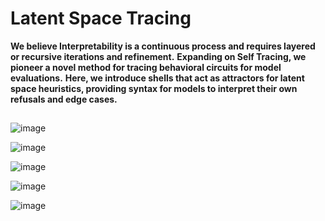 # Latent Space Tracing

**We believe Interpretability is a continuous process and requires layered or recursive iterations and refinement.** **Expanding on Self Tracing, we pioneer a novel method for tracing behavioral circuits for model evaluations.** **Here, we introduce shells that act as attractors for latent space heuristics, providing syntax for models to interpret their own refusals and edge cases.**
##

![image](https://github.com/user-attachments/assets/303ce659-022f-4d0a-bfbc-025f896478f9)

![image](https://github.com/user-attachments/assets/a9af2eda-7014-42d0-b771-e7a87006b3a4)

![image](https://github.com/user-attachments/assets/59e1fe2e-bc8f-4170-b927-d2082d6fe50b)

![image](https://github.com/user-attachments/assets/aa21b2eb-71dc-4a34-8ebc-aa92cdb8002d)

![image](https://github.com/user-attachments/assets/1e9f16f0-1750-45c0-98cf-0d8639820a61)
